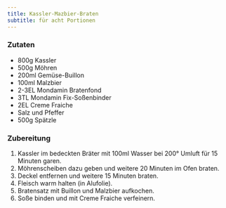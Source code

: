 ```yaml
---
title: Kassler-Mazbier-Braten
subtitle: für acht Portionen
---
```


### Zutaten
* 800g Kassler
* 500g Möhren
* 200ml Gemüse-Buillon
* 100ml Malzbier
* 2-3EL Mondamin Bratenfond
* 3TL Mondamin Fix-Soßenbinder
* 2EL Creme Fraiche
* Salz und Pfeffer
* 500g Spätzle

### Zubereitung
1. Kassler im bedeckten Bräter mit 100ml Wasser bei 200° Umluft für 15 Minuten garen.
1. Möhrenscheiben dazu geben und weitere 20 Minuten im Ofen braten.
1. Deckel entfernen und weitere 15 Minuten braten.
1. Fleisch warm halten (in Alufolie).
1. Bratensatz mit Buillon und Malzbier aufkochen.
1. Soße binden und mit Creme Fraiche verfeinern.
